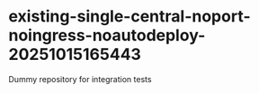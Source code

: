 # existing-single-central-noport-noingress-noautodeploy-20251015165443
Dummy repository for integration tests
